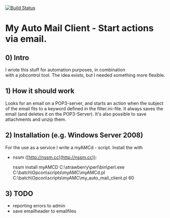 
[![Build Status](https://travis-ci.org/sueswe/my_amc.svg?branch=master)](https://travis-ci.org/sueswe/my_amc)

# My Auto Mail Client - Start actions via email.

## 0) Intro ##

I wrote this stuff for automation purposes, in combination  
with a jobcontrol tool. The idea exists, but I needed something more flexible.

## 1) How it should work ##

Looks for an email on a POP3-server, and starts an action when the
subject of the email fits to a keyword defined in the filter.ini-file.
It always saves the email (and deletes it on the POP3-Server).
It's also possible to save attachments and unzip them.

## 2) Installation (e.g. Windows Server 2008) ##

For the use as a service I write a myAMCd - script.
Install the with
* nssm ([http://nssm.cc](http://nssm.cc)):

    nssm install myAMCD C:\strawberry\perl\bin\perl.exe C:\batch\Opcon\scripts\myAMC\myAMCd.pl C:\\batch\\Opcon\\scripts\\myAMC\\my_auto_mail_client.pl 60


## 3) TODO ##

* reporting errors to admin
* save emailheader to emailfiles




